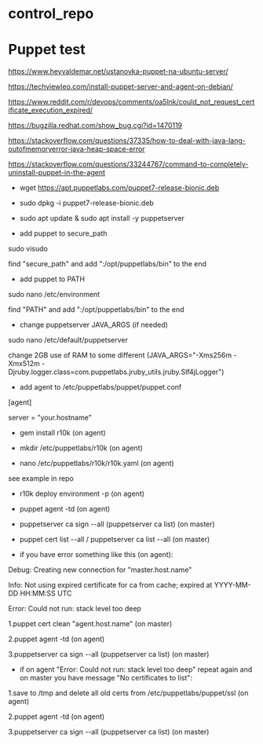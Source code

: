 # control_repo

# Puppet test

https://www.heyvaldemar.net/ustanovka-puppet-na-ubuntu-server/

https://techviewleo.com/install-puppet-server-and-agent-on-debian/

https://www.reddit.com/r/devops/comments/oa5lnk/could_not_request_certificate_execution_expired/

https://bugzilla.redhat.com/show_bug.cgi?id=1470119

https://stackoverflow.com/questions/37335/how-to-deal-with-java-lang-outofmemoryerror-java-heap-space-error

https://stackoverflow.com/questions/33244767/command-to-completely-uninstall-puppet-in-the-agent

- wget https://apt.puppetlabs.com/puppet7-release-bionic.deb

- sudo dpkg -i puppet7-release-bionic.deb

- sudo apt update & sudo apt install -y puppetserver

- add puppet to secure_path

sudo visudo

find "secure_path" and add ":/opt/puppetlabs/bin" to the end

- add puppet to PATH

sudo nano /etc/environment

find "PATH" and add ":/opt/puppetlabs/bin" to the end

- change puppetserver JAVA_ARGS (if needed)

sudo nano /etc/default/puppetserver

change 2GB use of RAM to some different (JAVA_ARGS="-Xms256m -Xmx512m -Djruby.logger.class=com.puppetlabs.jruby_utils.jruby.Slf4jLogger")

- add agent to /etc/puppetlabs/puppet/puppet.conf

[agent]

server = "your.hostname"

- gem install r10k (on agent)

- mkdir /etc/puppetlabs/r10k (on agent)

- nano /etc/puppetlabs/r10k/r10k.yaml (on agent)

see example in repo

- r10k deploy environment -p (on agent)

- puppet agent -td (on agent)

- puppetserver ca sign --all (puppetserver ca list) (on master)

- puppet cert list --all / puppetserver ca list --all (on master)

- if you have error something like this (on agent):

Debug: Creating new connection for "master.host.name"

Info: Not using expired certificate for ca from cache; expired at YYYY-MM-DD HH:MM:SS UTC

Error: Could not run: stack level too deep

1.puppet cert clean "agent.host.name" (on master)

2.puppet agent -td (on agent)

3.puppetserver ca sign --all (puppetserver ca list) (on master)

- if on agent "Error: Could not run: stack level too deep" repeat again and on master you have message "No certificates to list":

1.save to /tmp and delete all old certs from /etc/puppetlabs/puppet/ssl (on agent)

2.puppet agent -td (on agent)

3.puppetserver ca sign --all (puppetserver ca list) (on master)

